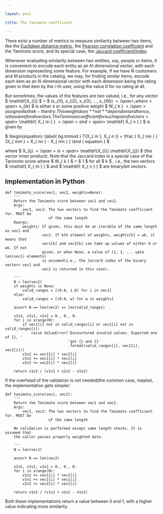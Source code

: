 ```yaml
---

layout: post

title: The Tanimoto coefficient

---
```



There exist a number of metrics to measure similarity between two items, like
the [Euclidean distance metric][1], the [Pearson correlation coefficient][2]
and the Tanimoto score, and its special case, the [Jaccard
coefficient/index][3].

Whenever evaluating similarity between two entities, say, people or items, it
is convenient to encode each entity as an <span>$N$</span>-dimensional vector,
with each dimension representing some feature. For example, if we have $N$
customers and $M$ products in the catalog, we may, for finding similar items,
encode each item as an $N$-dimensional vector with each dimension being the
rating given to that item by the $i$-th user, using the value $0$ for no rating
at all. 

But sometimes, the values of the features are two valued, i.e., for any vector
<span>$ \mathbf{X_{i}} $ = $ (x_{i1}, x_{i2}, x_{i3}, ..., x_{iN}) $</span>,
where <span>$ x_{ik}</span> $ is either ``0`` or some positive weight <span>$ W_{ k } $</span> assigned to the
k-th entry . This weight does **not** depend on i and hence, is the same for
all vectors.  The Tanimoto coefficient for such a pair of vectors
<span>$ \mathbf{ X_{ m } } $</span> and <span>$ \mathbf{ X_{ n } } $</span> is given by

<div>
$ \begin{equation} \label{ bg:intmod } T(X_{ m }, X_{ n }) = \frac { X_{ mn } } {X_{ mm } + X_{ nn } - X_{ mn } } \end { equation } $
</div>

where <span>$ X_{ij} $</span> is <span>$ \mathbf{X_{i}}.\\mathbf{X_{j}} $</span> (the vector inner
product).  Note that the Jaccard index is a special case of the Tanimoto score
where <span> $ W_{ k } $ = $ 1 $ </span> for all <span> $ k $ </span>, i.e., the two vectors <span> $ \mathbf{ X_{ m } } $ </span> and <span> $ \mathbf{ X_{ n } } $ </span> are binary/bit vectors.

Implementation in Python
--------------------------

    def tanimoto_score(vec1, vec2, weights=None):
        '''
        Return the Tanimoto score between vec1 and vec2. 
        Args:
        	vec1, vec2: The two vectors to find the Tanimoto coefficient for. MUST be
        				of the same length
        Kwargs:
        	weights: If given, this must be an iterable of the same length as vec1 and 
        			 vec2. If kth element of weights, weights[k] = wk, it means that
        			 vec1[k] and vec2[k] can take up values of either 0 or wk. If not
        			 given, or when None, a value of (1, 1, ... upto len(vec1) elements)
        			 is assumed(i.e., the Jaccard index of the binary vectors vec1 and
        			 vec2 is returned in this case).
        
        '''
        N = len(vec1)
        if weights is None:
            valid_ranges = [(0.0, 1.0) for i in vec1]
        else:
            valid_ranges = [(0.0, w) for w in weights]

        assert N == len(vec2) == len(valid_ranges)

        v1v2, v1v1, v2v2 = 0., 0., 0.
        for i in xrange(N):
            if vec1[i] not in valid_ranges[i] or vec2[i] not in valid_ranges[i]:
                raise ValueError('Encountered invalid values. Expected one of {}, ' 
                                 'got {} and {}'
                                 .format(valid_ranges[i], vec1[i], vec2[i]))
            v1v2 += vec1[i] * vec2[i]
            v1v1 += vec1[i] * vec1[i]
            v2v2 += vec2[i] * vec2[i]
        
        return v1v2 / (v1v1 + v2v2 - v1v2)

If the overhead of the validation is not needed(the common case, maybe), the 
implementation gets simpler:

    def tanimoto_score(vec1, vec2):
        '''
        Return the Tanimoto score between vec1 and vec2. 
        Args:
            vec1, vec2: The two vectors to find the Tanimoto coefficient for. MUST be
                        of the same length
        
        No validation is performed except same length checks. It is assumed that
        the caller passes properly weighted data.

        '''
        N = len(vec1)
        
        assert N == len(vec2)
        
        v1v2, v1v1, v2v2 = 0., 0., 0.
        for i in xrange(N):
            v1v2 += vec1[i] * vec2[i]
            v1v1 += vec1[i] * vec1[i]
            v2v2 += vec2[i] * vec2[i]

        return v1v2 / (v1v1 + v2v2 - v1v2)

Both these implementations return a value between 0 and 1, with a higher value
indicating more similarity.

[1]: http://en.wikipedia.org/wiki/Euclidean_distance
[2]: http://en.wikipedia.org/wiki/Pearson_product-moment_correlation_coefficient
[3]: http://en.wikipedia.org/wiki/Jaccard_index

